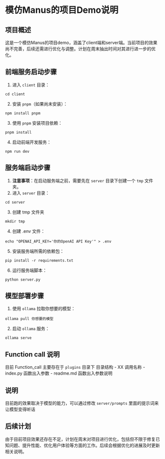 # 模仿Manus的项目Demo说明

## 项目概述
这是一个模仿Manus的项目demo，涵盖了client端和server端。当前项目的效果尚不完善，后续还需进行优化与调整。计划在周末抽出时间对其进行进一步的优化。

## 前端服务启动步骤
1. 进入 `client` 目录：
```shell
cd client
```
2. 安装 `pnpm`（如果尚未安装）：
```shell
npm install pnpm
```
3. 使用 `pnpm` 安装项目依赖：
```shell
pnpm install
```
4. 启动前端开发服务：
```shell
npm run dev
```

## 服务端启动步骤
1. **注意事项**：在启动服务端之前，需要先在 `server` 目录下创建一个 `tmp` 文件夹。
2. 进入 `server` 目录：
```shell
cd server
```
3. 创建 tmp 文件夹
```shell
mkdir tmp
```
4. 创建 .env 文件：
```shell
echo "OPENAI_API_KEY='你的OpenAI API Key'" > .env
```
5. 安装服务端所需的依赖包：
```shell
pip install -r requirements.txt
```
6. 运行服务端脚本：
```shell
python server.py
```

## 模型部署步骤
1. 使用 `ollama` 拉取你想要的模型：
```shell
ollama pull 你想要的模型
```
2. 启动 `ollama` 服务：
```shell
ollama serve
```

## Function call 说明
目前 Function_call 主要存在于 `plugins` 目录下
目录结构
    - XX 调用名称
    - index.py 函数出入参数
    - readme.md 函数出入参数说明

## 说明
目前跑的效果取决于模型的能力，可以通过修改 `server/prompts` 里面的提示词来让模型变得听话

## 后续计划
由于目前项目效果还存在不足，计划在周末对项目进行优化，包括但不限于修复已知问题、提升性能、优化用户体验等方面的工作。后续会根据优化的进展及时更新相关说明。 


